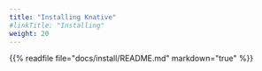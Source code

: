 ```yaml
---
title: "Installing Knative"
#linkTitle: "Installing"
weight: 20
---
```


{{% readfile file="docs/install/README.md" markdown="true" %}}

